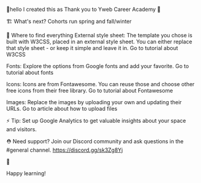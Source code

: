 👋hello I created this as Thank you to Yweb Career Academy  🦄

🏗 What's next?
Cohorts run spring and fall/winter 

🎨 Where to find everything
External style sheet: The template you chose is built with W3CSS, placed in an external style sheet. You can either replace that style sheet - or keep it simple and leave it in.
Go to tutorial about W3CSS

Fonts: Explore the options from Google fonts and add your favorite.
Go to tutorial about fonts

Icons: Icons are from Fontawesome. You can reuse those and choose other free icons from their free library.
Go to tutorial about Fontawesome

Images: Replace the images by uploading your own and updating their URLs.
Go to article about how to upload files

⚡️ Tip: Set up Google Analytics to get valuable insights about your space and visitors.

⛑ Need support?
Join our Discord community and ask questions in the #general channel.
https://discord.gg/sk3Zg8Yj

🚀 

Happy learning!